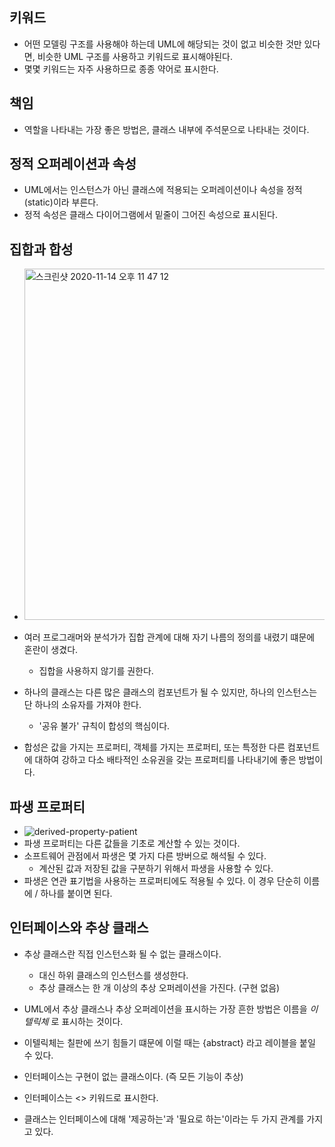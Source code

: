 ## 키워드
- 어떤 모델링 구조를 사용해야 하는데 UML에 해당되는 것이 없고 비슷한 것만 있다면, 비슷한 UML 구조를 사용하고 키워드로 표시해야된다.
- 몇몇 키워드는 자주 사용하므로 종종 약어로 표시한다.

## 책임
- 역할을 나타내는 가장 좋은 방법은, 클래스 내부에 주석문으로 나타내는 것이다.

## 정적 오퍼레이션과 속성
- UML에서는 인스턴스가 아닌 클래스에 적용되는 오퍼레이션이나 속성을 정적(static)이라 부른다.
- 정적 속성은 클래스 다이어그램에서 밑줄이 그어진 속성으로 표시된다.

## 집합과 합성
- <img width="562" alt="스크린샷 2020-11-14 오후 11 47 12" src="https://user-images.githubusercontent.com/7076334/99149819-bf0a2480-26d3-11eb-8bac-06f58ec69d10.png">

- 여러 프로그래머와 분석가가 집합 관계에 대해 자기 나름의 정의를 내렸기 떄문에 혼란이 생겼다.
  - 집합을 사용하지 않기를 권한다.
  
- 하나의 클래스는 다른 많은 클래스의 컴포넌트가 될 수 있지만, 하나의 인스턴스는 단 하나의 소유자를 가져야 한다.
  - '공유 불가' 규칙이 합성의 핵심이다.
- 합성은 값을 가지는 프로퍼티, 객체를 가지는 프로퍼티, 또는 특정한 다른 컴포넌트에 대하여 강하고 다소 배타적인 소유권을 갖는 프로퍼티를 나타내기에 좋은 방법이다.

## 파생 프로퍼티
- ![derived-property-patient](https://user-images.githubusercontent.com/7076334/99908720-7f70b780-2d27-11eb-97ed-7c5bfd770cd2.png)
- 파생 프로퍼티는 다른 값들을 기초로 계산할 수 있는 것이다.
- 소프트웨어 관점에서 파생은 몇 가지 다른 방버으로 해석될 수 있다.
  - 계산된 값과 저장된 값을 구분하기 위해서 파생을 사용할 수 있다. 
- 파생은 연관 표기법을 사용하는 프로퍼티에도 적용될 수 있다. 이 경우 단순히 이름에 / 하나를 붙이면 된다.

## 인터페이스와 추상 클래스
- 추상 클래스란 직접 인스턴스화 될 수 없는 클래스이다. 
  - 대신 하위 클래스의 인스턴스를 생성한다.
  - 추상 클래스는 한 개 이상의 추상 오퍼레이션을 가진다. (구현 없음)
- UML에서 추상 클래스나 추상 오퍼레이션을 표시하는 가장 흔한 방법은 이름을 *이텔릭체* 로 표시하는 것이다.
- 이텔릭체는 칠판에 쓰기 힘들기 떄문에 이럴 때는 {abstract} 라고 레이블을 붙일 수 있다.

- 인터페이스는 구현이 없는 클래스이다. (즉 모든 기능이 추상)
- 인터페이스는 <<interface>> 키워드로 표시한다.
- 클래스는 인터페이스에 대해 '제공하는'과 '필요로 하는'이라는 두 가지 관계를 가지고 있다.
  
